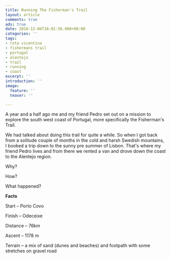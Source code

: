 ```yaml
---
title: Running The Fisherman's Trail
layout: article
comments: true
ads: true
date: 2018-12-06T16:01:56.000+00:00
categories: ''
tags:
- rota vicentina
- fishermans trail
- portugal
- alentejo
- trail
- running
- coast
excerpt: ''
introduction: ''
image:
  feature: ''
  teaser: ''

---
```

A year and a half ago me and my friend Pedro set out on a mission to explore the south west coast of Portugal, more specifically the Fisherman's Trail.

We had talked about doing this trail for quite a while. So when I got back from a solitude couple of months in the cold and harsh Swedish mountains, I booked a trip down to the sunny pre summer of Lisbon. That's where my friend Pedro lives and from there we rented a van and drove down the coast to the Alentejo region.

Why?

How?

What happened?

**Facts**

Start – Porto Covo

Finish – Odeceixe

Distance – 76km

Ascent – 1178 m

Terrain – a mix of sand (dunes and beaches) and footpath with some stretches on gravel road